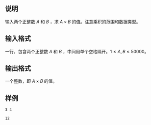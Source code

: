 <h2>说明</h2>

输入两个正整数 $A$ 和 $B$ ，求 $A \times B$ 的值。注意乘积的范围和数据类型。
<h2>输入格式</h2>

一行，包含两个正整数 $A$ 和 $B$ ，中间用单个空格隔开。$1 \le A,B \le 50000$。

<h2>输出格式</h2>

一个整数，即 $A \times B$ 的值。

<h2>样例</h2>
<pre><code class="language-input1">3 4</code></pre><pre><code class="language-output1">12</code></pre>
